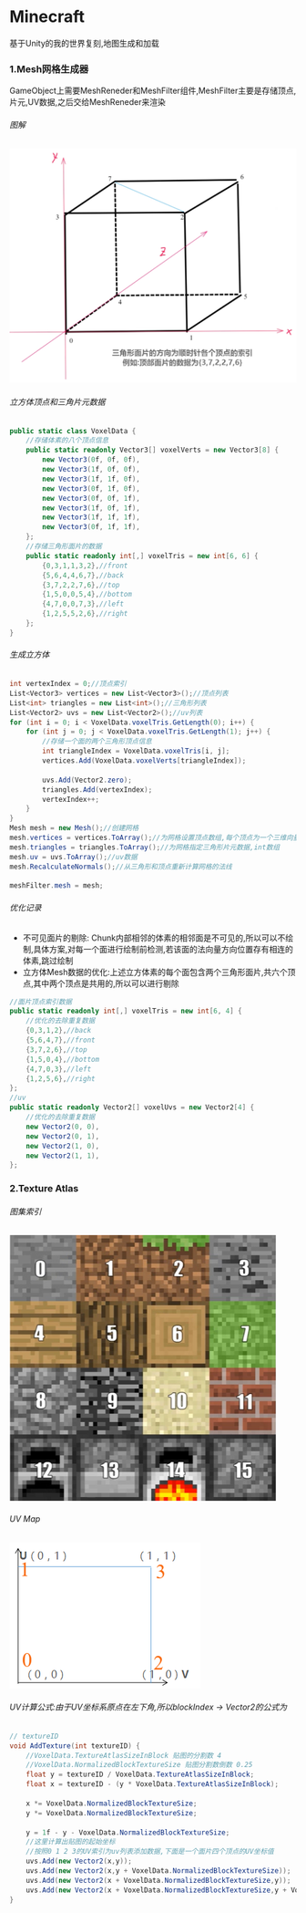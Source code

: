 # Minecraft
基于Unity的我的世界复刻,地图生成和加载

### 1.Mesh网格生成器
GameObject上需要MeshReneder和MeshFilter组件,MeshFilter主要是存储顶点,片元,UV数据,之后交给MeshReneder来渲染
###### 图解
![avatar](./Tips/cube.png)
###### 立方体顶点和三角片元数据
```csharp
public static class VoxelData {
    //存储体素的八个顶点信息
    public static readonly Vector3[] voxelVerts = new Vector3[8] {
        new Vector3(0f, 0f, 0f),
        new Vector3(1f, 0f, 0f),
        new Vector3(1f, 1f, 0f),
        new Vector3(0f, 1f, 0f),
        new Vector3(0f, 0f, 1f),
        new Vector3(1f, 0f, 1f),
        new Vector3(1f, 1f, 1f),
        new Vector3(0f, 1f, 1f),
    };
    //存储三角形面片的数据
    public static readonly int[,] voxelTris = new int[6, 6] {
        {0,3,1,1,3,2},//front
        {5,6,4,4,6,7},//back
        {3,7,2,2,7,6},//top
        {1,5,0,0,5,4},//bottom
        {4,7,0,0,7,3},//left
        {1,2,5,5,2,6},//right
    };
}
```
###### 生成立方体
```csharp
int vertexIndex = 0;//顶点索引
List<Vector3> vertices = new List<Vector3>();//顶点列表 
List<int> triangles = new List<int>();//三角形列表
List<Vector2> uvs = new List<Vector2>();//uv列表
for (int i = 0; i < VoxelData.voxelTris.GetLength(0); i++) {
    for (int j = 0; j < VoxelData.voxelTris.GetLength(1); j++) {
        //存储一个面的两个三角形顶点信息
        int triangleIndex = VoxelData.voxelTris[i, j];
        vertices.Add(VoxelData.voxelVerts[triangleIndex]);
        
        uvs.Add(Vector2.zero);
        triangles.Add(vertexIndex);
        vertexIndex++;
    }
}
Mesh mesh = new Mesh();//创建网格
mesh.vertices = vertices.ToArray();//为网格设置顶点数组,每个顶点为一个三维向量
mesh.triangles = triangles.ToArray();//为网格指定三角形片元数据,int数组
mesh.uv = uvs.ToArray();//uv数据
mesh.RecalculateNormals();//从三角形和顶点重新计算网格的法线

meshFilter.mesh = mesh;
```
###### 优化记录
* 不可见面片的剔除:
Chunk内部相邻的体素的相邻面是不可见的,所以可以不绘制,具体方案,对每一个面进行绘制前检测,若该面的法向量方向位置存有相连的体素,跳过绘制
* 立方体Mesh数据的优化:上述立方体素的每个面包含两个三角形面片,共六个顶点,其中两个顶点是共用的,所以可以进行剔除
```csharp
//面片顶点索引数据
public static readonly int[,] voxelTris = new int[6, 4] {
    //优化的去除重复数据
    {0,3,1,2},//back
    {5,6,4,7},//front
    {3,7,2,6},//top
    {1,5,0,4},//bottom
    {4,7,0,3},//left
    {1,2,5,6},//right
};
//uv
public static readonly Vector2[] voxelUvs = new Vector2[4] {
    //优化的去除重复数据
    new Vector2(0, 0),
    new Vector2(0, 1),
    new Vector2(1, 0),
    new Vector2(1, 1),
};
```
### 2.Texture Atlas
###### 图集索引
![avatar](./Tips/image.png)
###### UV Map
![avatar](./Tips/uv.png)
###### UV计算公式:由于UV坐标系原点在左下角,所以blockIndex -> Vector2的公式为
```csharp
// textureID
void AddTexture(int textureID) {
    //VoxelData.TextureAtlasSizeInBlock 贴图的分割数 4
    //VoxelData.NormalizedBlockTextureSize 贴图分割数倒数 0.25
    float y = textureID / VoxelData.TextureAtlasSizeInBlock;
    float x = textureID - (y * VoxelData.TextureAtlasSizeInBlock);
    
    x *= VoxelData.NormalizedBlockTextureSize;
    y *= VoxelData.NormalizedBlockTextureSize;

    y = 1f - y - VoxelData.NormalizedBlockTextureSize;
    //这里计算出贴图的起始坐标
    //按照0 1 2 3的UV索引为uv列表添加数据,下面是一个面片四个顶点的UV坐标值
    uvs.Add(new Vector2(x,y));
    uvs.Add(new Vector2(x,y + VoxelData.NormalizedBlockTextureSize));
    uvs.Add(new Vector2(x + VoxelData.NormalizedBlockTextureSize,y));
    uvs.Add(new Vector2(x + VoxelData.NormalizedBlockTextureSize,y + VoxelData.NormalizedBlockTextureSize));
}
```
